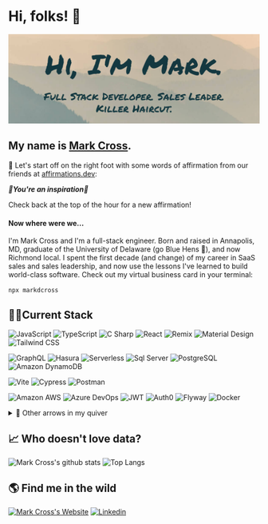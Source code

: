 # Hi, folks! 👋

[![Mark's GitHub Banner](./assets/banner2.png)](https://markdcross.dev)

## My name is [Mark Cross](https://markdcross.dev).

🧘 Let's start off on the right foot with some words of affirmation from our friends at [affirmations.dev](https://www.affirmations.dev/):

**_🌟You're an inspiration🌟_**

Check back at the top of the hour for a new affirmation!

#### Now where were we...

I'm Mark Cross and I'm a full-stack engineer. Born and raised in Annapolis, MD, graduate of the University of Delaware (go Blue Hens 🐓), and now Richmond local. I spent the first decade (and change) of my career in SaaS sales and sales leadership, and now use the lessons I've learned to build world-class software. Check out my virtual business card in your terminal:

```
npx markdcross
```

## <g-emoji class="g-emoji" alias="man_technologist" fallback-src="https://github.githubassets.com/images/icons/emoji/unicode/1f468-1f4bb.png">👨‍💻</g-emoji>Current Stack

![JavaScript](https://img.shields.io/badge/Code-JavaScript-informational?style=flat&logo=javascript&logoColor=F2D5BB&color=F2D5BB&labelColor=163840)
![TypeScript](https://img.shields.io/badge/Code-TypeScript-informational?style=flat&logo=typescript&logoColor=F2D5BB&color=F2D5BB&labelColor=163840)
![C Sharp](https://img.shields.io/badge/Code-C%23-informational?style=flat&logo=csharp&logoColor=F2D5BB&color=F2D5BB&labelColor=163840)
![React](https://img.shields.io/badge/Code-React-informational?style=flat&logo=React&logoColor=F2D5BB&color=F2D5BB&labelColor=163840)
![Remix](https://img.shields.io/badge/Code-Remix-informational?style=flat&logo=Remix&logoColor=F2D5BB&color=F2D5BB&labelColor=163840)
![Material Design](https://img.shields.io/badge/Style-Material%20Design-informational?style=flat&logo=materialdesign&logoColor=F2D5BB&color=F2D5BB&labelColor=163840)
![Tailwind CSS](https://img.shields.io/badge/Style-TailWind%20CSS-informational?style=flat&logo=tailwindcss&logoColor=F2D5BB&color=F2D5BB&labelColor=163840)

![GraphQL](https://img.shields.io/badge/Tools-GraphQL-informational?style=flat&logo=graphql&logoColor=F2D5BB&color=F2D5BB&labelColor=163840)
![Hasura](https://img.shields.io/badge/Tools-Hasura-informational?style=flat&logo=hasura&logoColor=F2D5BB&color=F2D5BB&labelColor=163840)
![Serverless](https://img.shields.io/badge/Tools-Serverless-informational?style=flat&logo=serverless&logoColor=F2D5BB&color=F2D5BB&labelColor=163840)
![Sql Server](https://img.shields.io/badge/Data-SQL%20Server-informational?style=flat&logo=mysql&logoColor=F2D5BB&color=F2D5BB&labelColor=163840)
![PostgreSQL](https://img.shields.io/badge/Data-PostgreSQL-informational?style=flat&logo=postgresql&logoColor=F2D5BB&color=F2D5BB&labelColor=163840)
![Amazon DynamoDB](https://img.shields.io/badge/Data-DynamoDB-informational?style=flat&logo=amazondynamodb&logoColor=F2D5BB&color=F2D5BB&labelColor=163840)

![Vite](https://img.shields.io/badge/Test-Vite-informational?style=flat&logo=vite&logoColor=F2D5BB&color=F2D5BB&labelColor=163840)
![Cypress](https://img.shields.io/badge/Test-Cypress-informational?style=flat&logo=cypress&logoColor=F2D5BB&color=F2D5BB&labelColor=163840)
![Postman](https://img.shields.io/badge/Test-Postman-informational?style=flat&logo=postman&logoColor=F2D5BB&color=F2D5BB&labelColor=163840)

![Amazon AWS](https://img.shields.io/badge/Tools-Amazon%20AWS-informational?style=flat&logo=amazonaws&logoColor=F2D5BB&color=F2D5BB&labelColor=163840)
![Azure DevOps](https://img.shields.io/badge/Tools-Azure%20DevOps-informational?style=flat&logo=azuredevops&logoColor=F2D5BB&color=F2D5BB&labelColor=163840)
![JWT](https://img.shields.io/badge/Tools-JSON%20Web%20Tokens-informational?style=flat&logo=jsonwebtokens&logoColor=F2D5BB&color=F2D5BB&labelColor=163840)
![Auth0](https://img.shields.io/badge/Tools-Auth0-informational?style=flat&logo=auth0&logoColor=F2D5BB&color=F2D5BB&labelColor=163840)
![Flyway](https://img.shields.io/badge/Tools-Flyway-informational?style=flat&logo=flyway&logoColor=F2D5BB&color=F2D5BB&labelColor=163840)
![Docker](https://img.shields.io/badge/Tools-Docker-informational?style=flat&logo=docker&logoColor=F2D5BB&color=F2D5BB&labelColor=163840)

<details>
<summary>🏹 Other arrows in my quiver </summary>

![AWS Lambda](https://img.shields.io/badge/AWS-Lambda-informational?style=flat&logo=awslambda&logoColor=F2D5BB&color=F2D5BB&labelColor=163840)
![Amazon API Gateway](https://img.shields.io/badge/AWS-API%20Gateway-informational?style=flat&logo=amazonapigateway&logoColor=F2D5BB&color=F2D5BB&labelColor=163840)
![Amazon CloudWatch](https://img.shields.io/badge/AWS-CloudWatch-informational?style=flat&logo=amazoncloudwatch&logoColor=F2D5BB&color=F2D5BB&labelColor=163840)
![Amazon S3](https://img.shields.io/badge/AWS-S3-informational?style=flat&logo=amazons3&logoColor=F2D5BB&color=F2D5BB&labelColor=163840)
![Amazon OpenSearch](https://img.shields.io/badge/AWS-OpeSearch-informational?style=flat&logo=opensearch&logoColor=F2D5BB&color=F2D5BB&labelColor=163840)
![Amazon SQS](https://img.shields.io/badge/AWS-SQS-informational?style=flat&logo=amazonsqs&logoColor=F2D5BB&color=F2D5BB&labelColor=163840)
![Amazon EC2](https://img.shields.io/badge/AWS-EC2-informational?style=flat&logo=amazonec2&logoColor=F2D5BB&color=F2D5BB&labelColor=163840)

![jQuery](https://img.shields.io/badge/Code-jQuery-informational?style=flat&logo=jQuery&logoColor=F2D5BB&color=F2D5BB&labelColor=163840)
![HTML](https://img.shields.io/badge/Code-HTML-informational?style=flat&logo=html5&logoColor=F2D5BB&color=F2D5BB&labelColor=163840)
![CSS](https://img.shields.io/badge/Code-CSS-informational?style=flat&logo=css3&logoColor=F2D5BB&Color=F2D5BB&color=F2D5BB&labelColor=163840)
![Bootstrap](https://img.shields.io/badge/Style-Bootstrap-informational?style=flat&logo=bootstrap&logoColor=F2D5BB&color=F2D5BB&labelColor=163840)
![Bulma](https://img.shields.io/badge/Style-Bulma-informational?style=flat&logo=Bulma&logoColor=F2D5BB&color=F2D5BB&labelColor=163840)
![Lit](https://img.shields.io/badge/Style-Lit-informational?style=flat&logo=lit&logoColor=F2D5BB&color=F2D5BB&labelColor=163840)
![Handlebars](https://img.shields.io/badge/Code-Handlebars-informational?style=flat&logo=handlebarsdotjs&logoColor=F2D5BB&color=F2D5BB&labelColor=163840)
![EJS](https://img.shields.io/badge/Code-EJS-informational?style=flat&logo=ejs-js&logoColor=F2D5BB&color=F2D5BB&labelColor=163840)
![Jest](https://img.shields.io/badge/Test-Jest-informational?style=flat&logo=Jest&logoColor=F2D5BB&color=F2D5BB&labelColor=163840)

![Node](https://img.shields.io/badge/Code-Node.js-informational?style=flat&logo=node.js&logoColor=F2D5BB&color=F2D5BB&labelColor=163840)
![Express.js](https://img.shields.io/badge/Code-Express.js-informational?style=flat&logo=express&logoColor=F2D5BB&color=F2D5BB&labelColor=163840)
![Firebase](https://img.shields.io/badge/Tools-Firebase-informational?style=flat&logo=Firebase&logoColor=F2D5BB&color=F2D5BB&labelColor=163840)
![Electron](https://img.shields.io/badge/Tools-Electron-informational?style=flat&logo=electron&logoColor=F2D5BB&color=F2D5BB&labelColor=163840)
![MySQL](https://img.shields.io/badge/Data-MySQL-informational?style=flat&logo=mysql&logoColor=F2D5BB&color=F2D5BB&labelColor=163840)
![Sequelize](https://img.shields.io/badge/Tools-Sequelize-informational?style=flat&logo=sequelize&logoColor=F2D5BB&color=F2D5BB&labelColor=163840)
![MongoDB](https://img.shields.io/badge/Database-MongoDB-informational?style=flat&logo=mongodb&logoColor=F2D5BB&color=F2D5BB&labelColor=163840)
![Mongoose](https://img.shields.io/badge/Tools-mongoose-informational?style=flat&logo=mongoose&logoColor=F2D5BB&color=F2D5BB&labelColor=163840)
![Webpack](https://img.shields.io/badge/Tools-Webpack-informational?style=flat&logo=webpack&logoColor=F2D5BB&color=F2D5BB&labelColor=163840)
![NPM](https://img.shields.io/badge/Tools-NPM-informational?style=flat&logo=NPM&logoColor=F2D5BB&color=F2D5BB&labelColor=163840)

![Github](https://img.shields.io/badge/Tools-GitHub-informational?style=flat&logo=Github&logoColor=F2D5BB&color=F2D5BB&labelColor=163840)
![Heroku](https://img.shields.io/badge/Tools-Heroku-informational?style=flat&logo=Heroku&logoColor=F2D5BB&color=F2D5BB&labelColor=163840)
![Netlify](https://img.shields.io/badge/Tools-Netlify-informational?style=flat&logo=Netlify&logoColor=F2D5BB&color=F2D5BB&labelColor=163840)
![DigitalOcean](https://img.shields.io/badge/Tools-DigitalOcean-informational?style=flat&logo=digitalocean&logoColor=F2D5BB&color=F2D5BB&labelColor=163840)
![Figma](https://img.shields.io/badge/Tools-Figma-informational?style=flat&logo=figma&logoColor=F2D5BB&color=F2D5BB&labelColor=163840)

</details>

## 📈 Who doesn't love data?

![Mark Cross's github stats](https://github-readme-stats.vercel.app/api?username=markdcross&show_icons=true&title_color=F2D5BB&icon_color=F2D5BB&text_color=F2D5BB&bg_color=163840&hide_border=true)
![Top Langs](https://github-readme-stats.vercel.app/api/top-langs/?username=markdcross&title_color=F2D5BB&icon_color=F2D5BB&text_color=F2D5BB&bg_color=163840&hide_border=true&layout=compact)

## 🌎 Find me in the wild

[![Mark Cross's Website](https://img.icons8.com/bubbles/50/000000/domain.png)](https://markdcross.dev) [![Linkedin](https://img.icons8.com/officel/40/000000/linkedin.png)](https://www.linkedin.com/in/markdcross/)

<!--
**markdcross/markdcross** is a ✨ _special_ ✨ repository because its `README.md` (this file) appears on your GitHub profile.
<img src=""/>